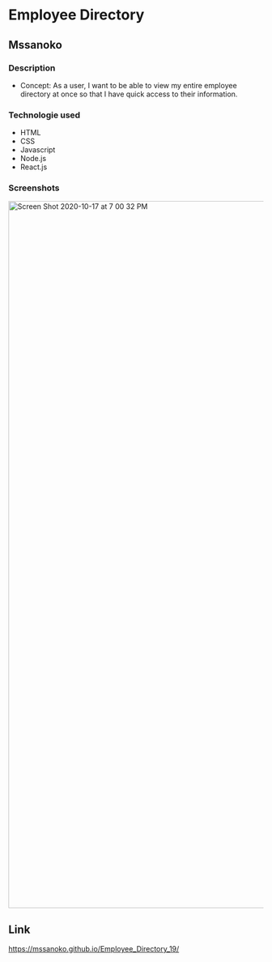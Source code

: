 # Employee Directory

## Mssanoko


### Description

* Concept: As a user, I want to be able to view my entire employee directory at once so that I have quick access to their information.

### Technologie used

*  HTML
*  CSS
*  Javascript
*  Node.js
*  React.js

### Screenshots

<img width="1397" alt="Screen Shot 2020-10-17 at 7 00 32 PM" src="https://user-images.githubusercontent.com/61078512/96355004-23bd6980-10ab-11eb-84c8-daf1d8ca0076.png">

## Link

https://mssanoko.github.io/Employee_Directory_19/